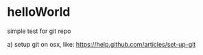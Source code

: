 helloWorld
==========

simple test for git repo

a) setup git on osx, like: 
https://help.github.com/articles/set-up-git